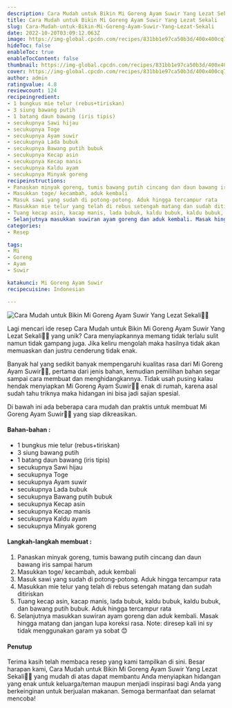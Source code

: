 ```yaml
---
description: Cara Mudah untuk Bikin Mi Goreng Ayam Suwir Yang Lezat Sekali"
title: Cara Mudah untuk Bikin Mi Goreng Ayam Suwir Yang Lezat Sekali
slug: Cara-Mudah-untuk-Bikin-Mi-Goreng-Ayam-Suwir-Yang-Lezat-Sekali
date: 2022-10-20T03:09:12.063Z
image: https://img-global.cpcdn.com/recipes/831bb1e97ca50b3d/400x400cq70/photo.jpg
hideToc: false
enableToc: true
enableTocContent: false
thumbnail: https://img-global.cpcdn.com/recipes/831bb1e97ca50b3d/400x400cq70/photo.jpg
cover: https://img-global.cpcdn.com/recipes/831bb1e97ca50b3d/400x400cq70/photo.jpg
author: admin
ratingvalue: 4.8
reviewcount: 124
recipeingredient:
- 1 bungkus mie telur (rebus+tiriskan)
- 3 siung bawang putih
- 1 batang daun bawang (iris tipis)
- secukupnya Sawi hijau
- secukupnya Toge
- secukupnya Ayam suwir
- secukupnya Lada bubuk
- secukupnya Bawang putih bubuk
- secukupnya Kecap asin
- secukupnya Kecap manis
- secukupnya Kaldu ayam
- secukupnya Minyak goreng
recipeinstructions:
- Panaskan minyak goreng, tumis bawang putih cincang dan daun bawang iris sampai harum
- Masukkan toge/ kecambah, aduk kembali
- Masuk sawi yang sudah di potong-potong. Aduk hingga tercampur rata
- Masukkan mie telur yang telah di rebus setengah matang dan sudah ditiriskan
- Tuang kecap asin, kacap manis, lada bubuk, kaldu bubuk, kaldu bubuk, dan bawang putih bubuk. Aduk hingga tercampur rata
- Selanjutnya masukkan suwiran ayam goreng dan aduk kembali. Masak hingga matang dan jangan lupa koreksi rasa. Note: diresep kali ini sy tidak menggunakan garam ya sobat 😊
categories:
- Resep

tags:
- Mi
- Goreng
- Ayam
- Suwir

katakunci: Mi Goreng Ayam Suwir
recipecuisine: Indonesian

---
```


![Cara Mudah untuk Bikin Mi Goreng Ayam Suwir Yang Lezat Sekali👩‍🍳](https://img-global.cpcdn.com/recipes/831bb1e97ca50b3d/400x400cq70/photo.jpg)

Lagi mencari ide resep Cara Mudah untuk Bikin Mi Goreng Ayam Suwir Yang Lezat Sekali👩‍🍳 yang unik? Cara menyiapkannya memang tidak terlalu sulit namun tidak gampang juga. Jika keliru mengolah maka hasilnya tidak akan memuaskan dan justru cenderung tidak enak.

Banyak hal yang sedikit banyak mempengaruhi kualitas rasa dari Mi Goreng Ayam Suwir👩‍🍳, pertama dari jenis bahan, kemudian pemilihan bahan segar sampai cara membuat dan menghidangkannya. Tidak usah pusing kalau hendak menyiapkan Mi Goreng Ayam Suwir👩‍🍳 enak di rumah, karena asal sudah tahu triknya maka hidangan ini bisa jadi sajian spesial.

Di bawah ini ada beberapa cara mudah dan praktis untuk membuat Mi Goreng Ayam Suwir👩‍🍳 yang siap dikreasikan.

<!--inarticleads1-->

#### Bahan-bahan :

- 1 bungkus mie telur (rebus+tiriskan)
- 3 siung bawang putih
- 1 batang daun bawang (iris tipis)
- secukupnya Sawi hijau
- secukupnya Toge
- secukupnya Ayam suwir
- secukupnya Lada bubuk
- secukupnya Bawang putih bubuk
- secukupnya Kecap asin
- secukupnya Kecap manis
- secukupnya Kaldu ayam
- secukupnya Minyak goreng

<!--inarticleads2-->

#### Langkah-langkah membuat :

1. Panaskan minyak goreng, tumis bawang putih cincang dan daun bawang iris sampai harum
1. Masukkan toge/ kecambah, aduk kembali
1. Masuk sawi yang sudah di potong-potong. Aduk hingga tercampur rata
1. Masukkan mie telur yang telah di rebus setengah matang dan sudah ditiriskan
1. Tuang kecap asin, kacap manis, lada bubuk, kaldu bubuk, kaldu bubuk, dan bawang putih bubuk. Aduk hingga tercampur rata
1. Selanjutnya masukkan suwiran ayam goreng dan aduk kembali. Masak hingga matang dan jangan lupa koreksi rasa. Note: diresep kali ini sy tidak menggunakan garam ya sobat 😊

#### Penutup

Terima kasih telah membaca resep yang kami tampilkan di sini. Besar harapan kami, Cara Mudah untuk Bikin Mi Goreng Ayam Suwir Yang Lezat Sekali👩‍🍳 yang mudah di atas dapat membantu Anda menyiapkan hidangan yang enak untuk keluarga/teman maupun menjadi inspirasi bagi Anda yang berkeinginan untuk berjualan makanan. Semoga bermanfaat dan selamat mencoba!